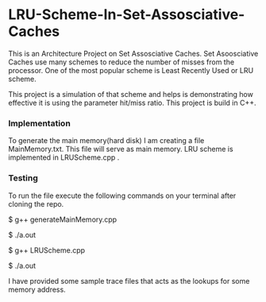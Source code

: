 # LRU-Scheme-In-Set-Assosciative-Caches

This is an Architecture Project on Set Assosciative Caches.
Set Asoosciative Caches use many schemes to reduce the number of misses from the processor. One of the most popular scheme is Least Recently Used or LRU scheme.

This project is a simulation of that scheme and helps is demonstrating how effective it is using the parameter hit/miss ratio. This project is build in C++.

### Implementation
To generate the main memory(hard disk) I am creating a file MainMemory.txt. This file will serve as main memory. LRU scheme is implemented in LRUScheme.cpp .

### Testing
To run the file execute the following commands on your terminal after cloning the repo.

$ g++ generateMainMemory.cpp

$ ./a.out

$ g++ LRUScheme.cpp

$ ./a.out

I have provided some sample trace files that acts as the lookups for some memory address.
